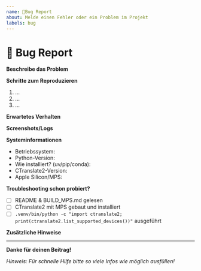```yaml
---
name: Bug Report
about: Melde einen Fehler oder ein Problem im Projekt
labels: bug
---
```


# 🐞 Bug Report

**Beschreibe das Problem**
<!-- Was funktioniert nicht? Welche Fehlermeldung siehst du? -->

**Schritte zum Reproduzieren**
1. ...
2. ...
3. ...

**Erwartetes Verhalten**
<!-- Was hättest du erwartet? -->

**Screenshots/Logs**
<!-- Füge relevante Fehlermeldungen, Logs oder Screenshots bei -->

**Systeminformationen**
- Betriebssystem: <!-- z.B. macOS 14, Ubuntu 22.04 -->
- Python-Version: <!-- z.B. 3.12 -->
- Wie installiert? (uv/pip/conda): <!-- z.B. uv, pip, conda -->
- CTranslate2-Version: <!-- z.B. 4.5.1, selbst gebautes Wheel? -->
- Apple Silicon/MPS: <!-- Ja/Nein -->

**Troubleshooting schon probiert?**
- [ ] README & BUILD_MPS.md gelesen
- [ ] CTranslate2 mit MPS gebaut und installiert
- [ ] `.venv/bin/python -c "import ctranslate2; print(ctranslate2.list_supported_devices())"` ausgeführt

**Zusätzliche Hinweise**
<!-- Alles, was sonst noch helfen könnte -->

---

**Danke für deinen Beitrag!**

*Hinweis: Für schnelle Hilfe bitte so viele Infos wie möglich ausfüllen!*
